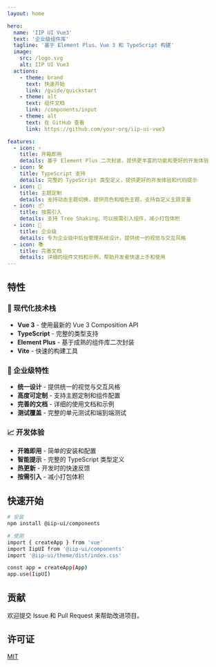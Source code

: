 ```yaml
---
layout: home

hero:
  name: 'IIP UI Vue3'
  text: '企业级组件库'
  tagline: '基于 Element Plus、Vue 3 和 TypeScript 构建'
  image:
    src: /logo.svg
    alt: IIP UI Vue3
  actions:
    - theme: brand
      text: 快速开始
      link: /guide/quickstart
    - theme: alt
      text: 组件文档
      link: /components/input
    - theme: alt
      text: 在 GitHub 查看
      link: https://github.com/your-org/iip-ui-vue3

features:
  - icon: ⚡️
    title: 开箱即用
    details: 基于 Element Plus 二次封装，提供更丰富的功能和更好的开发体验
  - icon: 🛠️
    title: TypeScript 支持
    details: 完整的 TypeScript 类型定义，提供更好的开发体验和代码提示
  - icon: 🎨
    title: 主题定制
    details: 支持动态主题切换，提供亮色和暗色主题，支持自定义主题变量
  - icon: 📦
    title: 按需引入
    details: 支持 Tree Shaking，可以按需引入组件，减小打包体积
  - icon: 🔧
    title: 企业级
    details: 专为企业级中后台管理系统设计，提供统一的视觉与交互风格
  - icon: 📚
    title: 完善文档
    details: 详细的组件文档和示例，帮助开发者快速上手和使用
---
```


## 特性

### 🚀 现代化技术栈

- **Vue 3** - 使用最新的 Vue 3 Composition API
- **TypeScript** - 完整的类型支持
- **Element Plus** - 基于成熟的组件库二次封装
- **Vite** - 快速的构建工具

### 🎯 企业级特性

- **统一设计** - 提供统一的视觉与交互风格
- **高度可定制** - 支持主题定制和组件配置
- **完善的文档** - 详细的使用文档和示例
- **测试覆盖** - 完整的单元测试和端到端测试

### 📈 开发体验

- **开箱即用** - 简单的安装和配置
- **智能提示** - 完整的 TypeScript 类型定义
- **热更新** - 开发时的快速反馈
- **按需引入** - 减小打包体积

## 快速开始

```bash
# 安装
npm install @iip-ui/components

# 使用
import { createApp } from 'vue'
import IipUI from '@iip-ui/components'
import '@iip-ui/theme/dist/index.css'

const app = createApp(App)
app.use(IipUI)
```

## 贡献

欢迎提交 Issue 和 Pull Request 来帮助改进项目。

## 许可证

[MIT](https://opensource.org/licenses/MIT)
